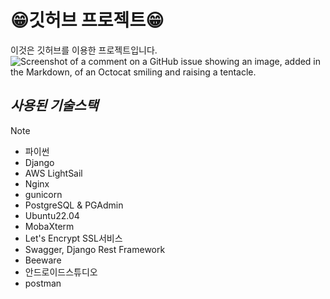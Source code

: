 # 😁깃허브 프로젝트😁
이것은 깃허브를 이용한 프로젝트입니다.
![Screenshot of a comment on a GitHub issue showing an image, added in the Markdown, of an Octocat smiling and raising a tentacle.](https://myoctocat.com/assets/images/base-octocat.svg)

## ***사용된 기술스택***
>[!NOTE]
> - 파이썬
> - Django
> - AWS LightSail
> - Nginx
> - gunicorn
> - PostgreSQL & PGAdmin
> - Ubuntu22.04
> - MobaXterm
> - Let's Encrypt SSL서비스
> - Swagger, Django Rest Framework
> - Beeware
> - 안드로이드스튜디오
> - postman
